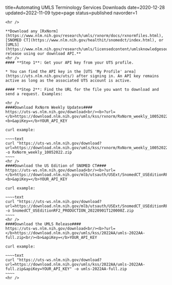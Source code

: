 title=Automating UMLS Terminology Services Downloads 
date=2020-12-28
updated=2022-11-09
type=page
status=published
navorder=1
~~~~~~
<hr />

**Download any [RxNorm](https://www.nlm.nih.gov/research/umls/rxnorm/docs/rxnormfiles.html), [SNOMED CT](https://www.nlm.nih.gov/healthit/snomedct/index.html), or [UMLS](https://www.nlm.nih.gov/research/umls/licensedcontent/umlsknowledgesources.html) release using our download API.**
<hr />
#### **Step 1**: Get your API key from your UTS profile.

* You can find the API key in the [UTS 'My Profile' area](https://uts.nlm.nih.gov/uts/) after signing in. An API key remains active as long as the associated UTS account is active.

#### **Step 2**: Find the URL for the file you want to download and send a request. Examples:

<hr />
####Download RxNorm Weekly Updates####
https://uts-ws.nlm.nih.gov/download<br/><b>?url=</b>https://download.nlm.nih.gov/umls/kss/rxnorm/RxNorm_weekly_10052022.zip<br/><b>&apiKey=</b>YOUR_API_KEY 

curl example:

~~~~text
curl "https://uts-ws.nlm.nih.gov/download?url=https://download.nlm.nih.gov/umls/kss/rxnorm/RxNorm_weekly_10052022.zip&apiKey=YOUR_API_KEY" -o RxNorm_weekly_10052022.zip
~~~~
<hr />
####Download the US Edition of SNOMED CT####
https://uts-ws.nlm.nih.gov/download<br/><b>?url=</b>https://download.nlm.nih.gov/mlb/utsauth/USExt/SnomedCT_USEditionRF2_PRODUCTION_20220901T120000Z.zip<br/><b>&apiKey=</b>YOUR_API_KEY 

curl example:

~~~~text
curl "https://uts-ws.nlm.nih.gov/download?url=https://download.nlm.nih.gov/mlb/utsauth/USExt/SnomedCT_USEditionRF2_PRODUCTION_20220901T120000Z.zip&apiKey=YOUR_API_KEY" -o SnomedCT_USEditionRF2_PRODUCTION_20220901T120000Z.zip
~~~~
<hr />
####Download the UMLS Release####
https://uts-ws.nlm.nih.gov/download<br/><b>?url=</b>https://download.nlm.nih.gov/umls/kss/2022AA/umls-2022AA-full.zip<br/><b>&apiKey=</b>YOUR_API_KEY 

curl example:

~~~~text
curl "https://uts-ws.nlm.nih.gov/download?url=https://download.nlm.nih.gov/umls/kss/2022AA/umls-2022AA-full.zip&apiKey=YOUR_API_KEY" -o umls-2022AA-full.zip
~~~~
<hr />
